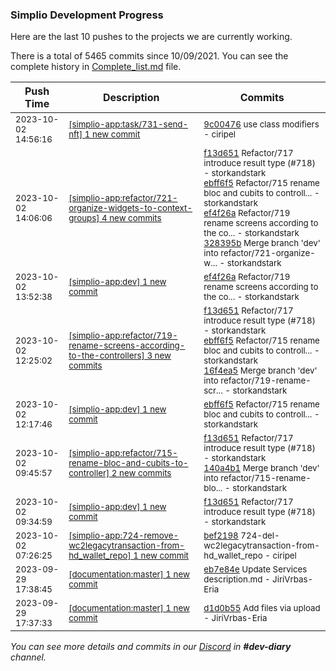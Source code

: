 
### Simplio Development Progress

Here are the last 10 pushes to the projects we are currently working.

There is a total of 5465 commits since 10/09/2021. You can see the complete history in
 [Complete_list.md](Complete_list.md) file.

| Push Time | Description | Commits |
| --- | --- | --- |
| <sub>2023-10-02 14:56:16</sub> | <sub>[[simplio-app:task/731-send-nft] 1 new commit](https://github.com/SimplioOfficial/simplio-app/commit/9c0047656f5a9f06c71f8c60155b5407f21f65d0)</sub> | <sub>[9c00476](https://github.com/SimplioOfficial/simplio-app/commit/9c0047656f5a9f06c71f8c60155b5407f21f65d0) use class modifiers - ciripel</sub> |
| <sub>2023-10-02 14:06:06</sub> | <sub>[[simplio-app:refactor/721-organize-widgets-to-context-groups] 4 new commits](https://github.com/SimplioOfficial/simplio-app/compare/4e56d461713c...328395bad45a)</sub> | <sub>[f13d651](https://github.com/SimplioOfficial/simplio-app/commit/f13d651bb8899dc8cda97564d94a7244ae1d958e) Refactor/717 introduce result type (#718) - storkandstark<br>[ebff6f5](https://github.com/SimplioOfficial/simplio-app/commit/ebff6f573ae2d67df9c5d94eef4a965fed88b186) Refactor/715 rename bloc and cubits to controll... - storkandstark<br>[ef4f26a](https://github.com/SimplioOfficial/simplio-app/commit/ef4f26a7064f236fb13ce91df0960f61a3547973) Refactor/719 rename screens according to the co... - storkandstark<br>[328395b](https://github.com/SimplioOfficial/simplio-app/commit/328395bad45a3e465b60c731f14d1e8224109551) Merge branch 'dev' into refactor/721-organize-w... - storkandstark</sub> |
| <sub>2023-10-02 13:52:38</sub> | <sub>[[simplio-app:dev] 1 new commit](https://github.com/SimplioOfficial/simplio-app/commit/ef4f26a7064f236fb13ce91df0960f61a3547973)</sub> | <sub>[ef4f26a](https://github.com/SimplioOfficial/simplio-app/commit/ef4f26a7064f236fb13ce91df0960f61a3547973) Refactor/719 rename screens according to the co... - storkandstark</sub> |
| <sub>2023-10-02 12:25:02</sub> | <sub>[[simplio-app:refactor/719-rename-screens-according-to-the-controllers] 3 new commits](https://github.com/SimplioOfficial/simplio-app/compare/6c4329759a7f...16f4ea5a985f)</sub> | <sub>[f13d651](https://github.com/SimplioOfficial/simplio-app/commit/f13d651bb8899dc8cda97564d94a7244ae1d958e) Refactor/717 introduce result type (#718) - storkandstark<br>[ebff6f5](https://github.com/SimplioOfficial/simplio-app/commit/ebff6f573ae2d67df9c5d94eef4a965fed88b186) Refactor/715 rename bloc and cubits to controll... - storkandstark<br>[16f4ea5](https://github.com/SimplioOfficial/simplio-app/commit/16f4ea5a985f9c52a1e472a04d1fbe166f7bd960) Merge branch 'dev' into refactor/719-rename-scr... - storkandstark</sub> |
| <sub>2023-10-02 12:17:46</sub> | <sub>[[simplio-app:dev] 1 new commit](https://github.com/SimplioOfficial/simplio-app/commit/ebff6f573ae2d67df9c5d94eef4a965fed88b186)</sub> | <sub>[ebff6f5](https://github.com/SimplioOfficial/simplio-app/commit/ebff6f573ae2d67df9c5d94eef4a965fed88b186) Refactor/715 rename bloc and cubits to controll... - storkandstark</sub> |
| <sub>2023-10-02 09:45:57</sub> | <sub>[[simplio-app:refactor/715-rename-bloc-and-cubits-to-controller] 2 new commits](https://github.com/SimplioOfficial/simplio-app/compare/4ba277cda71c...140a4b1f4a84)</sub> | <sub>[f13d651](https://github.com/SimplioOfficial/simplio-app/commit/f13d651bb8899dc8cda97564d94a7244ae1d958e) Refactor/717 introduce result type (#718) - storkandstark<br>[140a4b1](https://github.com/SimplioOfficial/simplio-app/commit/140a4b1f4a8440901c7547e560207f2215e66462) Merge branch 'dev' into refactor/715-rename-blo... - storkandstark</sub> |
| <sub>2023-10-02 09:34:59</sub> | <sub>[[simplio-app:dev] 1 new commit](https://github.com/SimplioOfficial/simplio-app/commit/f13d651bb8899dc8cda97564d94a7244ae1d958e)</sub> | <sub>[f13d651](https://github.com/SimplioOfficial/simplio-app/commit/f13d651bb8899dc8cda97564d94a7244ae1d958e) Refactor/717 introduce result type (#718) - storkandstark</sub> |
| <sub>2023-10-02 07:26:25</sub> | <sub>[[simplio-app:724-remove-wc2legacytransaction-from-hd_wallet_repo] 1 new commit](https://github.com/SimplioOfficial/simplio-app/commit/bef2198f73d2adc659428d94788091b8d3b3edf6)</sub> | <sub>[bef2198](https://github.com/SimplioOfficial/simplio-app/commit/bef2198f73d2adc659428d94788091b8d3b3edf6) 724-del-wc2legacytransaction-from-hd_wallet_repo - ciripel</sub> |
| <sub>2023-09-29 17:38:45</sub> | <sub>[[documentation:master] 1 new commit](https://github.com/SimplioOfficial/documentation/commit/eb7e84e004f0b3ea9beabe1324c2dc9737efad19)</sub> | <sub>[eb7e84e](https://github.com/SimplioOfficial/documentation/commit/eb7e84e004f0b3ea9beabe1324c2dc9737efad19) Update Services description.md - JiriVrbas-Eria</sub> |
| <sub>2023-09-29 17:37:33</sub> | <sub>[[documentation:master] 1 new commit](https://github.com/SimplioOfficial/documentation/commit/d1d0b55a08a256725fb37e6a0714f936dbea5998)</sub> | <sub>[d1d0b55](https://github.com/SimplioOfficial/documentation/commit/d1d0b55a08a256725fb37e6a0714f936dbea5998) Add files via upload - JiriVrbas-Eria</sub> |

_You can see more details and commits in our [Discord](https://discord.gg/aKhjuwZmdP) in **#dev-diary** channel._
